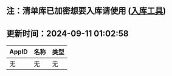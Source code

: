 ## 注：清单库已加密想要入库请使用 ([入库工具](https://github.com/BlankTMing/ManifestAutoUpdate/releases))

## 更新时间：2024-09-11 01:02:58
| AppID | 名称 | 类型  |
| :-------------------- | :----------------------------- | :----------- |
| 无 | 无 | 无 |
